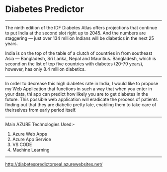 # Diabetes Predictor

<hr>

The ninth edition of the IDF Diabetes Atlas offers projections that continue to put India at the second slot right up to 2045. And the numbers are staggering — just over 134 million Indians will be diabetics in the next 25 years.

India is on the top of the table of a clutch of countries in from southeast Asia — Bangladesh, Sri Lanka, Nepal and Mauritius. Bangladesh, which is second on the list of top five countries with diabetes (20-79 years), however, has only 8.4 million diabetics.

<hr>

In order to decrease this high diabetes rate in India, I would like to propose my Web Application that functions in such a way that when you enter in your data, thi app can predict how likely you are to get diabetes in the future. This possible web application will eradicate the process of patients finding out that they are diabetic pretty late, enabling them to take care of theirselves from early period itself. 


<hr>

Main AZURE Technologies Used:-
1. Azure Web Apps
2. Azure App Service
3. VS CODE
4. Machine Learning

<hr>

http://diabetespredictorseal.azurewebsites.net/
